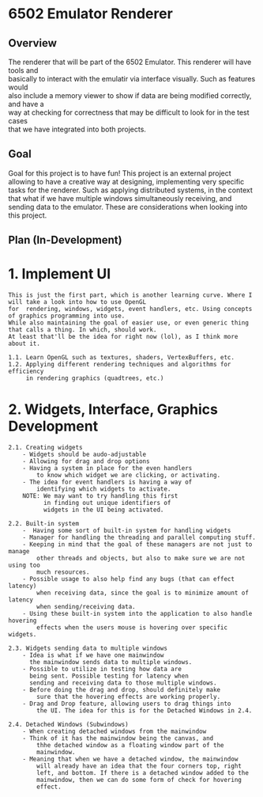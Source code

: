 # 6502 Emulator Renderer

## Overview
The renderer that will be part of the 6502 Emulator. This renderer will have tools and \
basically to interact with the emulatir via interface visually. Such as features would \
also include a memory viewer to show if data are being modified correctly, and have a \
way at checking for correctness that may be difficult to look for in the test cases \
that we have integrated into both projects.

##  Goal
Goal for this project is to have fun!
This project is an external project allowing to have a creative way at designing, implementing
very specific tasks for the renderer. Such as applying distributed systems, in the context that
what if we have multiple windows simultaneously receiving, and sending data to the emulator.
These are considerations when looking into this project.

## Plan (In-Development)
# 1. Implement UI
    This is just the first part, which is another learning curve. Where I will take a look into how to use OpenGL
    for  rendering, windows, widgets, event handlers, etc. Using concepts of graphics programming into use.
    While also maintaining the goal of easier use, or even generic thing that calls a thing. In which, should work.
    At least that'll be the idea for right now (lol), as I think more about it.
    
    1.1. Learn OpenGL such as textures, shaders, VertexBuffers, etc.
    1.2. Applying different rendering techniques and algorithms for efficiency
         in rendering graphics (quadtrees, etc.)

# 2. Widgets, Interface, Graphics Development
    2.1. Creating widgets
        - Widgets should be audo-adjustable
        - Allowing for drag and drop options
        - Having a system in place for the even handlers
            to know which widget we are clicking, or activating.
        - The idea for event handlers is having a way of
            identifying which widgets to activate.
        NOTE: We may want to try handling this first
              in finding out unique identifiers of
              widgets in the UI being activated.

    2.2. Built-in system
        -  Having some sort of built-in system for handling widgets
        - Manager for handling the threading and parallel computing stuff.
        - Keeping in mind that the goal of these managers are not just to manage
            other threads and objects, but also to make sure we are not using too
            much resources.
        - Possible usage to also help find any bugs (that can effect latency)
            when receiving data, since the goal is to minimize amount of latency
            when sending/receiving data.
        - Using these built-in system into the application to also handle hovering
            effects when the users mouse is hovering over specific widgets.

    2.3. Widgets sending data to multiple windows
        - Idea is what if we have one mainwindow
          the mainwindow sends data to multiple windows.
        - Possible to utilize in testing how data are
          being sent. Possible testing for latency when
          sending and receiving data to those multiple windows.
        - Before doing the drag and drop, should definitely make
            sure that the hovering effects are working properly.
        - Drag and Drop feature, allowing users to drag things into
            the UI. The idea for this is for the Detached Windows in 2.4.

    2.4. Detached Windows (Subwindows)
        - When creating detached windows from the mainwindow
        - Think of it has the mainwindow being the canvas, and
            thhe detached window as a floating window part of the
            mainwindow.
        - Meaning that when we have a detached window, the mainwindow
            will already have an idea that the four corners top, right
            left, and bottom. If there is a detached window added to the
            mainwindow, then we can do some form of check for hovering
            effect.
